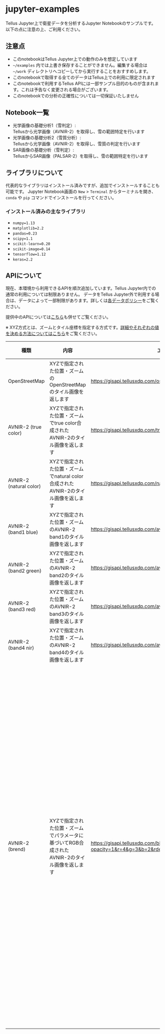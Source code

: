 # jupyter-examples
Tellus Jupyter上で衛星データを分析するJupyter Notebookのサンプルです。以下の点に注意の上、ご利用ください。


## 注意点
* このnotebookはTellus Jupyter上での動作のみを想定しています
* `~/examples` 内では上書き保存することができません。編集する場合は `~/work` ディレクトリへコピーしてから実行することをおすすめします。
* このnotebookで取得する全てのデータはTellus上での利用に限定されます
* このnotebookで利用するTellus APIには一部サンプル目的のものが含まれます。これは予告なく変更される場合がございます。
* このnotebookでの分析の正確性については一切保証いたしません


## Notebook一覧
* 光学画像の基礎分析1（雪判定）:  
  Tellusから光学画像（AVNIR-2）を取得し、雪の範囲特定を行います
* 光学画像の基礎分析2（雪質分析）:  
  Tellusから光学画像（AVNIR-2）を取得し、雪質の判定を行います
* SAR画像の基礎分析（雪判定）:  
  TellusからSAR画像（PALSAR-2）を取得し、雪の範囲特定を行います


## ライブラリについて
代表的なライブラリはインストール済みですが、追加でインストールすることも可能です。
Jupyter Notebook画面の `New` > `Terminal` からターミナルを開き、`conda` や `pip` コマンドでインストールを行ってください。

### インストール済みの主なライブラリ
* `numpy=1.13`
* `matplotlib=2.2`
* `pandas=0.23`
* `scipy=1.1`
* `scikit-learn=0.20`
* `scikit-image=0.14`
* `tensorflow=1.12`
* `keras=2.2`


## APIについて
現在、本環境から利用できるAPIを順次追加しています。Tellus Jupyter内での通常の利用については制限ありません。
データをTellus Jupyter外で利用する場合は、データによって一部制限があります。詳しくは[各データポリシー](https://www.tellusxdp.com/ja/dev/data)をご覧ください。

提供中のAPIについては[こちら](https://www.tellusxdp.com/ja/dev/api)も併せてご覧ください。

※ XYZ方式とは、ズームとタイル座標を指定する方式です。[詳細やそれぞれの値を決める方法についてはこちら](https://maps.gsi.go.jp/development/siyou.html)をご覧ください。

|種類|内容|エンドポイント|パラメータ|補足|
|----|----|--------------|----------|----|
|OpenStreetMap|XYZで指定された位置・ズームのOpenStreetMapのタイル画像を返します|https://gisapi.tellusxdp.com/osm/{z}/{x}/{y}.png||XYZ方式|
|AVNIR-2 (true color)|XYZで指定された位置・ズームでtrue color合成されたAVNIR-2のタイル画像を返します|https://gisapi.tellusxdp.com/true/{z}/{x}/{y}.png||XYZ方式|
|AVNIR-2 (natural color)|XYZで指定された位置・ズームでnatural color合成されたAVNIR-2のタイル画像を返します|https://gisapi.tellusxdp.com/natural/{z}/{x}/{y}.png||XYZ方式|
|AVNIR-2 (band1 blue)|XYZで指定された位置・ズームのAVNIR-2 band1のタイル画像を返します|https://gisapi.tellusxdp.com/av2ori/band1/{z}/{x}/{y}.png||XYZ方式|
|AVNIR-2 (band2 green)|XYZで指定された位置・ズームのAVNIR-2 band2のタイル画像を返します|https://gisapi.tellusxdp.com/av2ori/band2/{z}/{x}/{y}.png||XYZ方式|
|AVNIR-2 (band3 red)|XYZで指定された位置・ズームのAVNIR-2 band3のタイル画像を返します|https://gisapi.tellusxdp.com/av2ori/band3/{z}/{x}/{y}.png||XYZ方式|
|AVNIR-2 (band4 nir)|XYZで指定された位置・ズームのAVNIR-2 band4のタイル画像を返します|https://gisapi.tellusxdp.com/av2ori/band4/{z}/{x}/{y}.png||XYZ方式|
|AVNIR-2 (brend)|XYZで指定された位置・ズームでパラメータに基づいてRGB合成されたAVNIR-2のタイル画像を返します|https://gisapi.tellusxdp.com/blend/{z}/{x}/{y}.png?opacity=1&r=4&g=3&b=2&rdepth=1&gdepth=1&bdepth=1&preset=ndvi|`opacity`: 透過度 (default: `1`)<br>`r`: Redに対応させるバンド (default: `3`)<br>`g`: Greenに対応させるバンド (default: `2`)<br>`b`: Blueに対応させるバンド (default: `1`)<br>`rdepth`: Redの濃さ (default: `1`)<br>`gdepth`: Greenの濃さ (default: `1`)<br>`bdepth`: Blueの濃さ (default: `1`)<br>`preset`: `true`, `false`, `natural`, `ndvi` のいずれか。`ndvi`の場合、`opacity`以外のパラメータは無視されます。(default: `false`)|XYZ方式|

